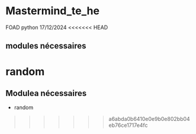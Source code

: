 # Mastermind_te_he

FOAD python 17/12/2024
<<<<<<< HEAD
## modules nécessaires 
random 
=======

## Modulea nécessaires

- random
>>>>>>> a6abda0b6410e0e9b0e802bb04eb76ce1717e4fc
